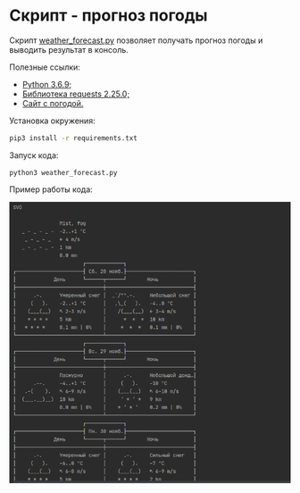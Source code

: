 # Скрипт - прогноз погоды

Скрипт [weather_forecast.py]() позволяет получать прогноз погоды и выводить результат в консоль.

Полезные ссылки:
* [Python 3.6.9;](https://www.python.org/downloads/)
* [Библиотека requests 2.25.0;](https://requests.readthedocs.io/en/master/)
* [Сайт с погодой.](https://wttr.in/)

Установка окружения:
```bash
pip3 install -r requirements.txt
```

Запуск кода:
```python3
python3 weather_forecast.py
``` 
Пример работы кода:

![weather forecast](https://github.com/ArtsAnton/devman_hw/blob/main/api/les_1/img/weather_forecast.png)
